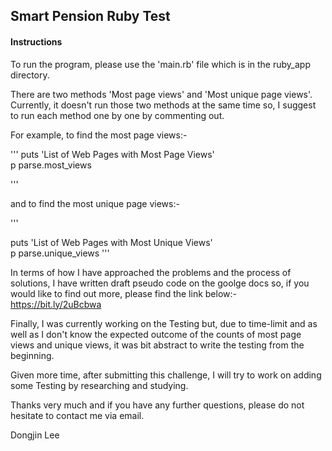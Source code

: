 <h2>Smart Pension Ruby Test</h2>
<h4>Instructions</h4>
To run the program, please use the 'main.rb' file which is in the ruby_app directory.

There are two methods 'Most page views' and 'Most unique page views'.
Currently, it doesn't run those two methods at the same time so,
I suggest to run each method one by one by commenting out.

For example, to find the most page views:-

'''
puts 'List of Web Pages with Most Page Views'\
p parse.most_views

<!-- puts 'List of Web Pages with Most Unique Views'
p parse.unique_views -->
'''

and to find the most unique page views:-

'''
<!-- puts 'List of Web Pages with Most Page Views'
p parse.most_views -->

puts 'List of Web Pages with Most Unique Views'\
p parse.unique_views
'''

In terms of how I have approached the problems and the process of solutions,
I have written draft pseudo code on the goolge docs so, if you would like to find out more,
please find the link below:-
https://bit.ly/2uBcbwa

Finally, I was currently working on the Testing but, due to time-limit and as well as I don't know the expected outcome of the counts of most page views and unique views, it was bit abstract to write the testing from the beginning.

Given more time, after submitting this challenge, I will try to work on adding some Testing by researching and studying.

Thanks very much and if you have any further questions, please do not hesitate to contact me via email.

Dongjin Lee
